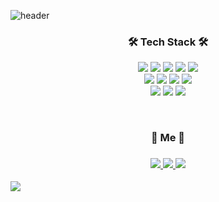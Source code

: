 ![header](https://capsule-render.vercel.app/api?type=soft&color=auto&height=80&section=header&text=🐰SubinBae🥕&fontSize=40&animation=twinkling)

<h3 align = "center">🛠 Tech Stack 🛠</h3>
<p align="center">
  <img src="https://img.shields.io/badge/Python-3766AB?style=flat-square&logo=Python&logoColor=white"/></a>
  <img src="https://img.shields.io/badge/Java-007396?style=flat-square&logo=Java&logoColor=white"/></a>
  <img src="https://img.shields.io/badge/C-A8B9CC?style=flat-square&logo=C&logoColor=white"/></a>
  <img src="https://img.shields.io/badge/JavaScript-F7DF1E?style=flat-square&logo=JavaScript&logoColor=white"/></a>
  <img src="https://img.shields.io/badge/Kotlin-0095D5?style=flat-square&logo=Kotlin&logoColor=white"/></a>
  <br/>
  <img src="https://img.shields.io/badge/CSS-1572B6?style=flat-square&logo=CSS3&logoColor=white"/></a>
  <img src="https://img.shields.io/badge/HTML5-E34F26?style=flat-square&logo=HTML5&logoColor=white"/></a>
  <img src="https://img.shields.io/badge/React-61DAFB?style=flat-square&logo=React&logoColor=white"/></a>
  <img src="https://img.shields.io/badge/Android-3DDC84?style=flat-square&logo=Android&Studio&logoColor=white"/></a>
  <br/>
  <img src="https://img.shields.io/badge/Firebase-FFCA28?style=flat-square&logo=Firebase&Studio&logoColor=white"/></a>
  <img src="https://img.shields.io/badge/Mysql-4479A1?style=flat-square&logo=Mysql&Studio&logoColor=white"/></a>
  <img src="https://img.shields.io/badge/SQLite-003B57?style=flat-square&logo=SQLite&Studio&logoColor=white"/></a>
</p>
<br/>
<h3 align = "center">💛 Me 💛<h3/>
<p align="center">
  <a href="https://velog.io/@sukong">
    <img src="https://img.shields.io/badge/Tech%20Blog-11B48A?style=flat-square&logo=Vimeo&logoColor=white&link=https://velog.io/@sukong"/>
  </a>
  <a href="https://www.instagram.com/s0_0_kong/">
    <img src="https://img.shields.io/badge/Instagram-E4405F?style=flat-square&logo=Instagram&logoColor=white&link=https://www.instagram.com/s0_0_kong/"/>
  </a>
  <a href="mailto:sbsoobin@naver.com"><img src="https://img.shields.io/badge/Gmail-d14836?style=flat-square&logo=Gmail&logoColor=white&link=sbsoobin@naver.com"/></a>
</p>

![](https://github-readme-stats.vercel.app/api?username=su-bin99&show_icons=true&theme=buefy)
